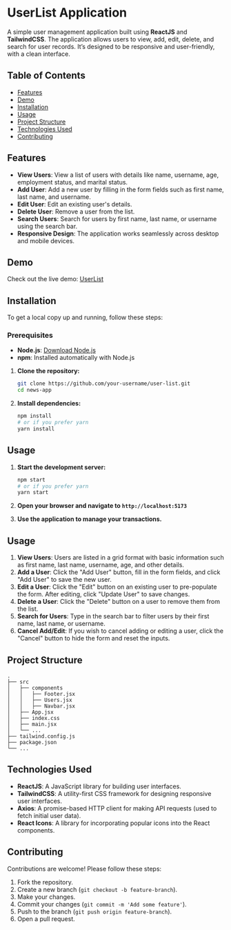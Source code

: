 # UserList Application

A simple user management application built using **ReactJS** and **TailwindCSS**. The application allows users to view, add, edit, delete, and search for user records. It’s designed to be responsive and user-friendly, with a clean interface.

## Table of Contents

- [Features](#features)
- [Demo](#demo)
- [Installation](#installation)
- [Usage](#usage)
- [Project Structure](#project-structure)
- [Technologies Used](#technologies-used)
- [Contributing](#contributing)

## Features

- **View Users**: View a list of users with details like name, username, age, employment status, and marital status.
- **Add User**: Add a new user by filling in the form fields such as first name, last name, and username.
- **Edit User**: Edit an existing user's details.
- **Delete User**: Remove a user from the list.
- **Search Users**: Search for users by first name, last name, or username using the search bar.
- **Responsive Design**: The application works seamlessly across desktop and mobile devices.

## Demo
Check out the live demo: [UserList](https://user-list-pearl.vercel.app/)

## Installation

To get a local copy up and running, follow these steps:

### Prerequisites

- **Node.js**: [Download Node.js](https://nodejs.org/)
- **npm**: Installed automatically with Node.js

1. **Clone the repository:**

    ```sh
    git clone https://github.com/your-username/user-list.git
    cd news-app
    ```

2. **Install dependencies:**

    ```sh
    npm install
    # or if you prefer yarn
    yarn install
    ```

## Usage

1. **Start the development server:**

    ```sh
    npm start
    # or if you prefer yarn
    yarn start
    ```

2. **Open your browser and navigate to `http://localhost:5173`**

3. **Use the application to manage your transactions.**

## Usage

1. **View Users**: Users are listed in a grid format with basic information such as first name, last name, username, age, and other details.
2. **Add a User**: Click the "Add User" button, fill in the form fields, and click "Add User" to save the new user.
3. **Edit a User**: Click the "Edit" button on an existing user to pre-populate the form. After editing, click "Update User" to save changes.
4. **Delete a User**: Click the "Delete" button on a user to remove them from the list.
5. **Search for Users**: Type in the search bar to filter users by their first name, last name, or username.
6. **Cancel Add/Edit**: If you wish to cancel adding or editing a user, click the "Cancel" button to hide the form and reset the inputs.

## Project Structure

```plaintext
.
├── src
│   ├── components
│   │   ├── Footer.jsx 
│   │   ├── Users.jsx  
│   │   ├── Navbar.jsx     
│   ├── App.jsx             
│   ├── index.css          
│   ├── main.jsx           
│   └── ...
├── tailwind.config.js    
├── package.json            
└── ...
```

## Technologies Used

- **ReactJS**: A JavaScript library for building user interfaces.
- **TailwindCSS**: A utility-first CSS framework for designing responsive user interfaces.
- **Axios**: A promise-based HTTP client for making API requests (used to fetch initial user data).
- **React Icons**: A library for incorporating popular icons into the React components.

## Contributing

Contributions are welcome! Please follow these steps:

1. Fork the repository.
2. Create a new branch (`git checkout -b feature-branch`).
3. Make your changes.
4. Commit your changes (`git commit -m 'Add some feature'`).
5. Push to the branch (`git push origin feature-branch`).
6. Open a pull request.